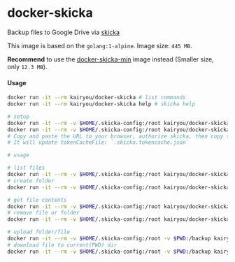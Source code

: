 # docker-skicka

Backup files to Google Drive via [skicka](https://github.com/google/skicka)

This image is based on the `golang:1-alpine`.
Image size: `445 MB`.

**Recommend** to use the [docker-skicka-min](../docker-skicka-min) image instead (Smaller size, only `12.3 MB`).


#### Usage
```sh
docker run -it --rm kairyou/docker-skicka # list commands
docker run -it --rm kairyou/docker-skicka help # skicka help

# setup
docker run -it --rm -v $HOME/.skicka-config:/root kairyou/docker-skicka init # Initialize the configuration
docker run -it --rm -v $HOME/.skicka-config:/root kairyou/docker-skicka -no-browser-auth ls # Google Authentication
# Copy and paste the URL to your browser, authorize skicka, then copy the `verification code` from your browser to the terminal.
# It will update tokenCacheFile: `.skicka.tokencache.json`

# usage

# list files
docker run -it --rm -v $HOME/.skicka-config:/root kairyou/docker-skicka ls /
# create folder
docker run -it --rm -v $HOME/.skicka-config:/root kairyou/docker-skicka mkdir -p /tmp

# get file contents
docker run -it --rm -v $HOME/.skicka-config:/root kairyou/docker-skicka cat /tmp/t.txt
# remove file or folder
docker run -it --rm -v $HOME/.skicka-config:/root kairyou/docker-skicka rm -r /tmp

# upload folder/file
docker run -it --rm -v $HOME/.skicka-config:/root -v $PWD:/backup kairyou/docker-skicka upload ./folder_or_file /tmp/folder_or_file
# download file to current(PWD) dir
docker run -it --rm -v $HOME/.skicka-config:/root -v $PWD:/backup kairyou/docker-skicka download /tmp/t.txt tmp.txt

```

<!-- ##### Development -->
<!-- docker build --tag kairyou/docker-skicka . -->
